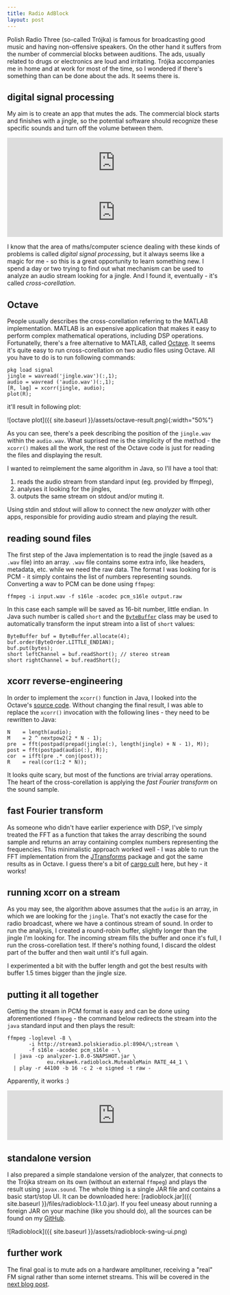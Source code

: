 ```yaml
---
title: Radio AdBlock
layout: post
---
```


Polish Radio Three (so-called Trójka) is famous for broadcasting good music and having non-offensive speakers. On the other hand it suffers from the number of commercial blocks between auditions. The ads, usually related to drugs or electronics are loud and irritating. Trójka accompanies me in home and at work for most of the time, so I wondered if there's something than can be done about the ads. It seems there is.

## digital signal processing

My aim is to create an app that mutes the ads. The commercial block starts and finishes with a jingle, so the potential software should recognize these specific sounds and turn off the volume between them.

<iframe width="100%" height="116" scrolling="no" frameborder="no" src="https://w.soundcloud.com/player/?url=https%3A//api.soundcloud.com/tracks/248847014&amp;color=ff5500&amp;auto_play=false&amp;hide_related=true&amp;show_comments=false&amp;show_user=false&amp;show_reposts=false&amp;liking=false&amp;sharing=false&amp;show_artwork=false"></iframe>

<iframe width="100%" height="116" scrolling="no" frameborder="no" src="https://w.soundcloud.com/player/?url=https%3A//api.soundcloud.com/tracks/248847022&amp;color=ff5500&amp;auto_play=false&amp;hide_related=true&amp;show_comments=false&amp;show_user=false&amp;show_reposts=false&amp;liking=false&amp;sharing=false&amp;show_artwork=false"></iframe>

I know that the area of maths/computer science dealing with these kinds of problems is called *digital signal processing*, but it always seems like a magic for me - so this is a great opportunity to learn something new. I spend a day or two trying to find out what mechanism can be used to analyze an audio stream looking for a jingle. And I found it, eventually - it's called *cross-corellation*.

## Octave

People usually describes the cross-corellation referring to the MATLAB implementation. MATLAB is an expensive application that makes it easy to perform complex mathematical operations, including DSP operations. Fortunatelly, there's a free alternative to MATLAB, called [Octave](https://www.gnu.org/software/octave/). It seems it's quite easy to run cross-corellation on two audio files using Octave. All you have to do is to run following commands:

    pkg load signal
    jingle = wavread('jingle.wav')(:,1);
    audio = wavread ('audio.wav')(:,1);
    [R, lag] = xcorr(jingle, audio);
    plot(R);

it'll result in following plot:

![octave plot]({{ site.baseurl }}/assets/octave-result.png){:width="50%"}

As you can see, there's a peek describing the position of the `jingle.wav` within the `audio.wav`. What suprised me is the simplicity of the method - the `xcorr()` makes all the work, the rest of the Octave code is just for reading the files and displaying the result.

I wanted to reimplement the same algorithm in Java, so I'll have a tool that:

1. reads the audio stream from standard input (eg. provided by ffmpeg),
2. analyses it looking for the jingles,
3. outputs the same stream on stdout and/or muting it.

Using stdin and stdout will allow to connect the new *analyzer* with other apps, responsible for providing audio stream and playing the result.

## reading sound files

The first step of the Java implementation is to read the jingle (saved as a `.wav` file) into an array. `.wav` file contains some extra info, like headers, metadata, etc. while we need the raw data. The format I was looking for is PCM - it simply contains the list of numbers representing sounds. Converting a wav to PCM can be done using `ffmpeg`:

    ffmpeg -i input.wav -f s16le -acodec pcm_s16le output.raw

In this case each sample will be saved as 16-bit number, little endian. In Java such number is called `short` and the [`ByteBuffer`](https://docs.oracle.com/javase/7/docs/api/java/nio/ByteBuffer.html) class may be used to automatically transform the input stream into a list of `short` values:

    ByteBuffer buf = ByteBuffer.allocate(4);
    buf.order(ByteOrder.LITTLE_ENDIAN);
    buf.put(bytes);
    short leftChannel = buf.readShort(); // stereo stream
    short rightChannel = buf.readShort();

## xcorr reverse-engineering

In order to implement the `xcorr()` function in Java, I looked into the Octave's [source code](https://sourceforge.net/p/octave/signal/ci/default/tree/inst/xcorr.m). Without changing the final result, I was able to replace the `xcorr()` invocation with the following lines - they need to be rewritten to Java:

    N    = length(audio);
    M    = 2 ^ nextpow2(2 * N - 1);
    pre  = fft(postpad(prepad(jingle(:), length(jingle) + N - 1), M));
    post = fft(postpad(audio(:), M));
    cor  = ifft(pre .* conj(post));
    R    = real(cor(1:2 * N));

It looks quite scary, but most of the functions are trivial array operations. The heart of the cross-corellation is applying the *fast Fourier transform* on the sound sample.

## fast Fourier transform

As someone who didn't have earlier experience with DSP, I've simply treated the FFT as a function that takes the array describing the sound sample and returns an array containing complex numbers representing the frequencies. This minimalistic approach worked well - I was able to run the FFT implementation from the [JTransforms](https://github.com/wendykierp/JTransforms) package and got the same results as in Octave. I guess there's a bit of [cargo cult](https://en.wikipedia.org/wiki/Cargo_cult) here, but hey - it works!

## running xcorr on a stream

As you may see, the algorithm above assumes that the `audio` is an array, in which we are looking for the `jingle`. That's not exactly the case for the radio broadcast, where we have a continous stream of sound. In order to run the analysis, I created a round-robin buffer, slightly longer than the jingle I'm looking for. The incoming stream fills the buffer and once it's full, I run the cross-corellation test. If there's nothing found, I discard the oldest part of the buffer and then wait until it's full again.

I experimented a bit with the buffer length and got the best results with buffer 1.5 times bigger than the jingle size.

## putting it all together

Getting the stream in PCM format is easy and can be done using aforementioned `ffmpeg` - the command below redirects the stream into the `java` standard input and then plays the result:

    ffmpeg -loglevel -8 \
           -i http://stream3.polskieradio.pl:8904/\;stream \
           -f s16le -acodec pcm_s16le - \
      | java -cp analyzer-1.0.0-SNAPSHOT.jar \
                 eu.rekawek.radioblock.MuteableMain RATE_44_1 \
      | play -r 44100 -b 16 -c 2 -e signed -t raw -

Apparently, it works :)

<iframe width="100%" height="116" scrolling="no" frameborder="no" src="https://w.soundcloud.com/player/?url=https%3A//api.soundcloud.com/tracks/248995303&amp;color=ff5500&amp;auto_play=false&amp;hide_related=true&amp;show_comments=false&amp;show_user=false&amp;show_reposts=false&amp;liking=false&amp;sharing=false&amp;show_artwork=false"></iframe>

## standalone version

I also prepared a simple standalone version of the analyzer, that connects to the Trójka stream on its own (without an external `ffmpeg`) and plays the result using `javax.sound`. The whole thing is a single JAR file and contains a basic start/stop UI. It can be downloaded here: [radioblock.jar]({{ site.baseurl }}/files/radioblock-1.1.0.jar). If you feel uneasy about running a foreign JAR on your machine (like you should do), all the sources can be found on my [GitHub](https://github.com/trekawek/radioblock).

![Radioblock]({{ site.baseurl }}/assets/radioblock-swing-ui.png)

## further work

The final goal is to mute ads on a hardware amplituner, receiving a "real" FM signal rather than some internet streams. This will be covered in the [next blog post](/2016/02/27/radio-adblock-2/).
